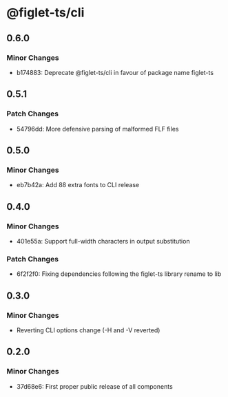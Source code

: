 # @figlet-ts/cli

## 0.6.0

### Minor Changes

-   b174883: Deprecate @figlet-ts/cli in favour of package name figlet-ts

## 0.5.1

### Patch Changes

-   54796dd: More defensive parsing of malformed FLF files

## 0.5.0

### Minor Changes

-   eb7b42a: Add 88 extra fonts to CLI release

## 0.4.0

### Minor Changes

-   401e55a: Support full-width characters in output substitution

### Patch Changes

-   6f2f2f0: Fixing dependencies following the figlet-ts library rename to lib

## 0.3.0

### Minor Changes

-   Reverting CLI options change (-H and -V reverted)

## 0.2.0

### Minor Changes

-   37d68e6: First proper public release of all components
